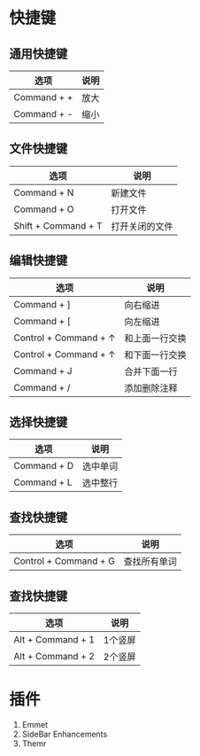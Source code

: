 # 快捷键
## 通用快捷键
|选项 | 说明 |
|--- |--- |
|Command + + | 放大 |
|Command + - | 缩小 |

## 文件快捷键
|选项 | 说明 |
|--- |--- |
|Command + N | 新建文件 |
|Command + O | 打开文件 |
|Shift + Command + T | 打开关闭的文件 |


## 编辑快捷键
|选项 | 说明 |
|--- |--- |
|Command + ] | 向右缩进 |
|Command + [ | 向左缩进 |
|Control + Command + ↑ | 和上面一行交换 |
|Control + Command + ↑ | 和下面一行交换 |
|Command + J | 合并下面一行 |
|Command + / | 添加删除注释 |


## 选择快捷键
|选项 | 说明 |
|--- |--- |
|Command + D | 选中单词 |
|Command + L | 选中整行 |


## 查找快捷键
|选项 | 说明 |
|--- |--- |
|Control + Command + G | 查找所有单词 |


## 查找快捷键
|选项 | 说明 |
|--- |--- |
|Alt + Command + 1 | 1个竖屏 |
|Alt + Command + 2 | 2个竖屏 |



# 插件
1. Emmet
2. SideBar Enhancements
3. Themr
